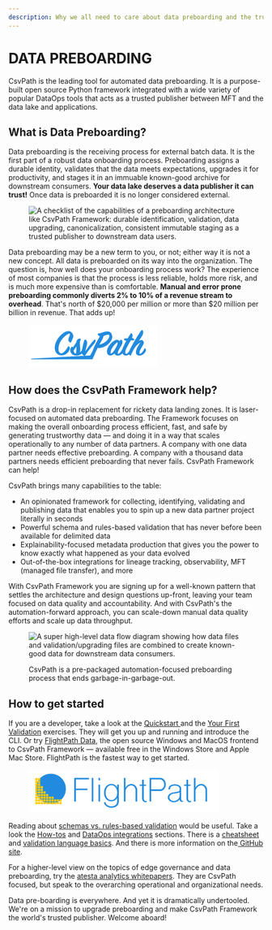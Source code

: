 ```yaml
---
description: Why we all need to care about data preboarding and the trusted publisher model
---
```


# DATA PREBOARDING

CsvPath is the leading tool for automated data preboarding. It is a purpose-built open source Python framework integrated with a wide variety of popular DataOps tools that acts as a trusted publisher between MFT and the data lake and applications.&#x20;

## What is Data Preboarding?

Data preboarding is the receiving process for external batch data. It is the first part of a robust data onboarding process. Preboarding assigns a durable identity, validates that the data meets expectations, upgrades it for productivity, and stages it in an immuable known-good archive for downstream consumers. **Your data lake deserves a data publisher it can trust!** Once data is preboarded it is no longer considered external.

<figure><img src=".gitbook/assets/Screenshot 2025-02-10 at 11.10.16 AM.png" alt="A checklist of the capabilities of a preboarding architecture like CsvPath Framework: durable identification, validation, data upgrading, canonicalization, consistent immutable staging as a trusted publisher to downstream data users." width="375"><figcaption></figcaption></figure>

Data preboarding may be a new term to you, or not; either way it is not a new concept. All data is preboarded on its way into the organization. The question is, how well does your onboarding process work? The experience of most companies is that the process is less reliable, holds more risk, and is much more expensive than is comfortable. **Manual and error prone preboarding commonly diverts 2% to 10% of a revenue stream to overhead**. That's north of $20,000 per million or more than $20 million per billion in revenue. That adds up! &#x20;



<figure><img src=".gitbook/assets/csvpath-word-only-blue-sm.png" alt="The CsvPath Framework logo" width="255"><figcaption></figcaption></figure>

## How does the CsvPath Framework help? &#x20;

CsvPath is a drop-in replacement for rickety data landing zones. It is  laser-focused on automated data preboarding. The Framework focuses on making the overall onboarding process efficient, fast, and safe by generating trustworthy data — and doing it in a way that scales operationally to any number of data partners. A company with one data partner needs effective preboarding. A company with a thousand data partners needs efficient preboarding that never fails. CsvPath Framework can help!

CsvPath brings many capabilities to the table:&#x20;

* An opinionated framework for collecting, identifying, validating and publishing data that enables you to spin up a new data partner project literally in seconds
* Powerful schema and rules-based validation that has never before been available for delimited data
* Explainability-focused metadata production that gives you the power to know exactly what happened as your data evolved
* Out-of-the-box integrations for lineage tracking, observability, MFT (managed file transfer), and more

With CsvPath Framework you are signing up for a well-known pattern that settles the architecture and design questions up-front, leaving your team focused on data quality and accountability. And with CsvPath's the automation-forward approach, you can scale-down manual data quality efforts and scale up data throughput.

<figure><img src=".gitbook/assets/Screenshot 2025-02-09 at 8.32.52 PM.png" alt="A super high-level data flow diagram showing how data files and validation/upgrading files are combined to create known-good data for downstream data consumers." width="563"><figcaption><p>CsvPath is a pre-packaged automation-focused preboarding process that ends garbage-in-garbage-out.</p></figcaption></figure>

## How to get started

If you are a developer, take a look at the [Quickstart ](getting-started/quickstart.md)and the [Your First Validation](getting-started/csv-and-excel-validation/your-first-validation-the-lazy-way.md) exercises. They will get you up and running and introduce the CLI. Or try [FlightPath Data](https://www.flightpathdata.com/), the open source Windows and MacOS frontend to CsvPath Framework — available free in the Windows Store and Apple Mac Store. FlightPath is the fastest way to get started.&#x20;

<figure><img src=".gitbook/assets/flightpath-logo-1.png" alt="" width="375"><figcaption></figcaption></figure>

Reading about [schemas vs. rules-based validation](topics/validation/schemas-or-rules.md) would be useful. Take a look the [How-tos](topics/how-tos/) and [DataOps integrations](getting-started/integrations/) sections. There is a [cheatsheet](topics/a-csvpath-cheatsheet.md) and [validation language basics](topics/language.md). And there is more information on the[ GitHub site](https://github.com/csvpath/csvpath).

For a higher-level view on the topics of edge governance and data preboarding, try the [atesta analytics  whitepapers](https://www.atestaanalytics.com/downloads). They are CsvPath focused, but speak to the overarching operational and organizational needs.

Data pre-boarding is everywhere. And yet it is dramatically undertooled. We're on a mission to upgrade preboarding and make CsvPath Framework the world's trusted publisher. Welcome aboard!
